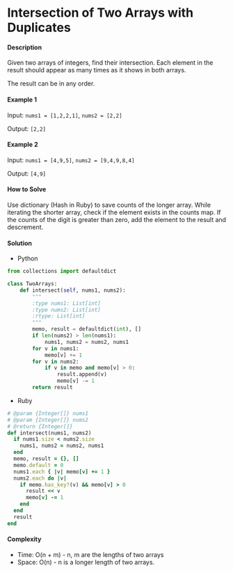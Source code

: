 # Intersection of Two Arrays with Duplicates

#### Description

Given two arrays of integers, find their intersection.
Each element in the result should appear as many times as it shows in both arrays.

The result can be in any order.

#### Example 1
Input: `nums1 = [1,2,2,1]`, `nums2 = [2,2]`

Output: `[2,2]`

#### Example 2
Input: `nums1 = [4,9,5]`, `nums2 = [9,4,9,8,4]`

Output: `[4,9]`

#### How to Solve

Use dictionary (Hash in Ruby) to save counts of the longer array. While iterating the shorter array, check if the element exists in the counts map. If the counts of the digit is greater than zero, add the element to the result and descrement.

#### Solution
- Python

```python
from collections import defaultdict

class TwoArrays:
    def intersect(self, nums1, nums2):
        """
        :type nums1: List[int]
        :type nums2: List[int]
        :rtype: List[int]
        """
        memo, result = defaultdict(int), []
        if len(nums2) > len(nums1):
            nums1, nums2 = nums2, nums1
        for v in nums1:
            memo[v] += 1
        for v in nums2:
            if v in memo and memo[v] > 0:
                result.append(v)
                memo[v] -= 1
        return result
```

- Ruby

```ruby
# @param {Integer[]} nums1
# @param {Integer[]} nums2
# @return {Integer[]}
def intersect(nums1, nums2)
  if nums1.size < nums2.size
    nums1, nums2 = nums2, nums1
  end
  memo, result = {}, []
  memo.default = 0
  nums1.each { |v| memo[v] += 1 }
  nums2.each do |v|
    if memo.has_key?(v) && memo[v] > 0
      result << v
      memo[v] -= 1
    end
  end
  result
end
```

#### Complexity
- Time: O(n + m) - n, m are the lengths of two arrays
- Space: O(n) - n is a longer length of two arrays.